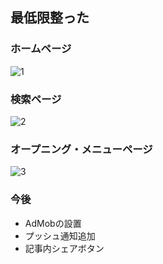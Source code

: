 ## 最低限整った

### ホームページ
![1](https://github.com/user-attachments/assets/ccdfebaf-eddb-41fb-88ed-9894e65f1c27)

### 検索ページ
![2](https://github.com/user-attachments/assets/50214b24-17a5-426e-b888-1790971cf13d)

### オープニング・メニューページ
![3](https://github.com/user-attachments/assets/a1344fef-c9c5-4c09-9bc9-eb2b4d08a42f)

### 今後
- AdMobの設置
- プッシュ通知追加
- 記事内シェアボタン

